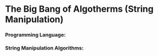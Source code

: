 # The Big Bang of Algotherms (String Manipulation)

### Programming Language:


### String Manipulation Algorithms:



